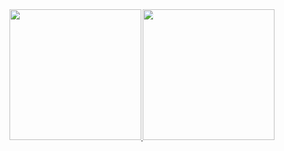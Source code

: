  <div>
  <a href="https://github.com/guilherme-toti">
  <img height="230" src="https://github-readme-stats.vercel.app/api?username=guilherme-toti&show_icons=true&theme=tokyonight&include_all_commits=true&count_private=true"/>
  <img height="230" src="https://github-readme-stats.vercel.app/api/top-langs/?username=guilherme-toti&langs_count=16&theme=tokyonight&layout=compact"/>
</div>
